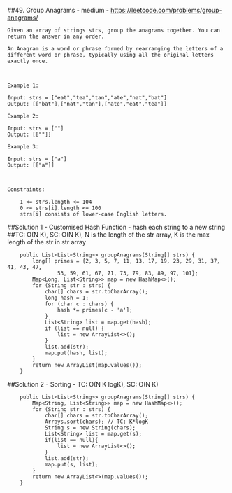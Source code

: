##49. Group Anagrams - medium - https://leetcode.com/problems/group-anagrams/
```
Given an array of strings strs, group the anagrams together. You can return the answer in any order.

An Anagram is a word or phrase formed by rearranging the letters of a different word or phrase, typically using all the original letters exactly once.

 

Example 1:

Input: strs = ["eat","tea","tan","ate","nat","bat"]
Output: [["bat"],["nat","tan"],["ate","eat","tea"]]

Example 2:

Input: strs = [""]
Output: [[""]]

Example 3:

Input: strs = ["a"]
Output: [["a"]]

 

Constraints:

    1 <= strs.length <= 104
    0 <= strs[i].length <= 100
    strs[i] consists of lower-case English letters.
```
##Solution 1 - Customised Hash Function - hash each string to a new string   
##TC: O(N K), SC: O(N K), N is the length of the str array, K is the max length of the str in str array
```
    public List<List<String>> groupAnagrams(String[] strs) {
        long[] primes = {2, 3, 5, 7, 11, 13, 17, 19, 23, 29, 31, 37, 41, 43, 47,
                53, 59, 61, 67, 71, 73, 79, 83, 89, 97, 101};
        Map<Long, List<String>> map = new HashMap<>();
        for (String str : strs) {
            char[] chars = str.toCharArray();
            long hash = 1;
            for (char c : chars) {
                hash *= primes[c - 'a'];
            }
            List<String> list = map.get(hash);
            if (list == null) {
                list = new ArrayList<>();
            }
            list.add(str);
            map.put(hash, list);
        }
        return new ArrayList(map.values());
    }
```
##Solution 2 - Sorting - TC: O(N K logK), SC: O(N K)
```
    public List<List<String>> groupAnagrams(String[] strs) {
        Map<String, List<String>> map = new HashMap<>();
        for (String str : strs) {
            char[] chars = str.toCharArray();
            Arrays.sort(chars); // TC: K*logK
            String s = new String(chars);
            List<String> list = map.get(s);
            if(list == null){
                list = new ArrayList<>();
            }
            list.add(str);
            map.put(s, list);
        }
        return new ArrayList<>(map.values());
    }
```